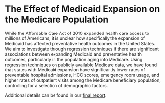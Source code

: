 # The Effect of Medicaid Expansion on the Medicare Population

While the Affordable Care Act of 2010 expanded health care access to millions of Americans, it is
unclear how specifically the expansion of Medicaid has affected preventative health outcomes in the
United States. We aim to investigate through regression techniques if there are significant associations
between expanding Medicaid and preventative health outcomes, particularly in the population aging into
Medicare. Using regression techniques on publicly available Medicare data, we have found that states
with Medicaid expansion have significantly lower rates of preventable hospital admissions, HCC scores,
emergency room usage, and higher rates of outpatient visits among the Medicare beneficiary population,
controlling for a selection of demographic factors.

Additional details can be found in our [final report](https://github.com/rahmed517/bst210_final/blob/main/The%20Effect%20of%20Medicaid%20Expansion%20on%20the%20Medicare%20Population.pdf).
